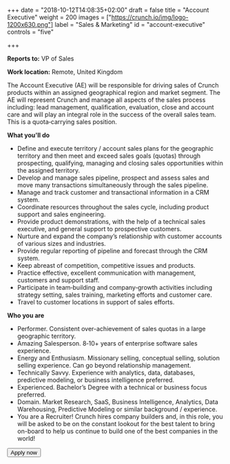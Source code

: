 +++
date = "2018-10-12T14:08:35+02:00"
draft = false
title = "Account Executive"
weight = 200
images = ["https://crunch.io/img/logo-1200x630.png"]
label = "Sales & Marketing"
id = "account-executive"
controls = "five"

+++

**Reports to:** VP of Sales

**Work location:**  Remote, United Kingdom

The Account Executive (AE) will be responsible for driving sales of Crunch products within an assigned geographical region and market segment. The AE will represent Crunch and manage all aspects of the sales process including: lead management, qualification, evaluation, close and account care and will play an integral role in the success of the overall sales team. This is a quota‐carrying sales position.

**What you'll do**

- Define and execute territory / account sales plans for the geographic territory and then meet and exceed sales goals (quotas) through prospecting, qualifying, managing and closing sales opportunities within the assigned territory.
- Develop and manage sales pipeline, prospect and assess sales and move many transactions simultaneously through the sales pipeline.
- Manage and track customer and transactional information in a CRM system.
- Coordinate resources throughout the sales cycle, including product support and sales engineering.
- Provide product demonstrations, with the help of a technical sales executive, and general support to prospective customers.
- Nurture and expand the company’s relationship with customer accounts of various sizes and industries.
- Provide regular reporting of pipeline and forecast through the CRM system.
- Keep abreast of competition, competitive issues and products.
- Practice effective, excellent communication with management, customers and support staff.
- Participate in team‐building and company‐growth activities including strategy setting, sales training, marketing efforts and customer care.
- Travel to customer locations in support of sales efforts.

**Who you are**

- Performer. Consistent over-achievement of sales quotas in a large geographic territory.
- Amazing Salesperson. 8‐10+ years of enterprise software sales experience.
- Energy and Enthusiasm. Missionary selling, conceptual selling, solution selling experience. Can go beyond relationship management.
- Technically Savvy. Experience with analytics, data, databases, predictive modeling, or business intelligence preferred.
- Experienced. Bachelor’s Degree with a technical or business focus preferred.
- Domain. Market Research, SaaS, Business Intelligence, Analytics, Data Warehousing, Predictive Modeling or similar background / experience.
- You are a Recruiter! Crunch hires company builders and, in this role, you will be asked to be on the constant lookout for the best talent to bring on-board to help us continue to build one of the best companies in the world!

<button class="btn btn-success" onclick="location.href='https://smrtr.io/4F6hw';">Apply now</button>
